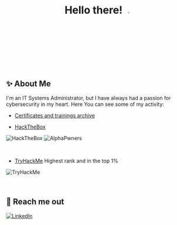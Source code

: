 # <div align="center"> Hello there! <img src="https://media.giphy.com/media/hvRJCLFzcasrR4ia7z/giphy.gif" width="4%">

## ✨ About Me

I'm an IT Systems Administrator, but I have always had a passion for cybersecurity in my heart.
Here You can see some of my activity:

- [Certificates and trainings archive](https://github.com/rafalszponarski/rafalszponarski/tree/main/Technical%20Certificates)


- [HackTheBox](https://app.hackthebox.com/profile/220734)

<img src="https://www.hackthebox.com/badge/image/220734" alt="HackTheBox"> <img src="https://www.hackthebox.com/badge/team/image/673" alt="AlphaPwners">

&nbsp;

- [TryHackMe](https://tryhackme.com/p/rafal301) Highest rank and in the top 1%  

<img src="https://tryhackme-badges.s3.amazonaws.com/rafal301.png" alt="TryHackMe">

&nbsp;


## 🔗 Reach me out
<a href="https://www.linkedin.com/in/rafalszponarski/" target="_blank"><img alt="LinkedIn" src="https://img.shields.io/badge/linkedin-%230077B5.svg?&style=for-the-badge&logo=linkedin&logoColor=white" />
